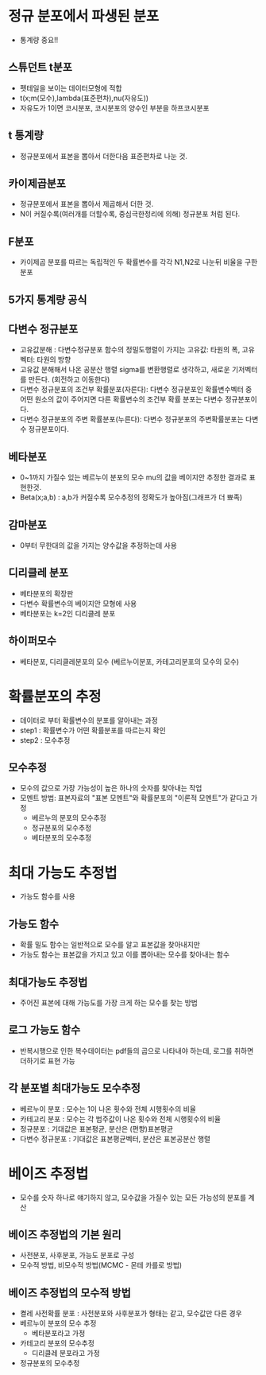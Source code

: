 # 정규 분포에서 파생된 분포
- 통계량 중요!!

## 스튜던트 t분포
- 펫테일을 보이는 데이터모형에 적합
- t(x;m(모수),lambda(표준편차),nu(자유도))
- 자유도가 1이면 코시분포, 코시분포의 양수인 부분을 하프코시분포

## t 통계량
- 정규분포에서 표본을 뽑아서 더한다음 표준편차로 나눈 것.

## 카이제곱분포
- 정규분포에서 표본을 뽑아서 제곱해서 더한 것.
- N이 커질수록(여러개를 더할수록, 중심극한정리에 의해) 정규분포 처럼 된다.

## F분포
- 카이제곱 분포를 따르는 독립적인 두 확률변수를 각각 N1,N2로 나눈뒤 비율을 구한 분포

## 5가지 통계량 공식

## 다변수 정규분포
- 고유값분해 : 다변수정규분포 함수의 정밀도행렬이 가지는 고유값: 타원의 폭, 고유벡터: 타원의 방향
- 고유값 분해해서 나온 공분산 행렬 sigma를 변환행렬로 생각하고, 새로운 기저벡터를 만든다. (회전하고 이동한다)
- 다변수 정규분포의 조건부 확률분포(자른다): 다변수 정규분포인 확률변수벡터 중 어떤 원소의 값이 주어지면 다른 확률변수의 조건부 확률 분포는 다변수 정규분포이다.
- 다변수 정규분포의 주변 확률분포(누른다): 다변수 정규분포의 주변확률분포는 다변수 정규분포이다.

## 베타분포
- 0~1까지 가질수 있는 베르누이 분포의 모수 mu의 값을 베이지안 추정한 결과로 표현한것.
- Beta(x;a,b) : a,b가 커질수록 모수추정의 정확도가 높아짐(그래프가 더 뾰족)

## 감마분포
- 0부터 무한대의 값을 가지는 양수값을 추정하는데 사용

## 디리클레 분포
- 베타분포의 확장판
- 다변수 확률변수의 베이지안 모형에 사용
- 베타분포는 k=2인 디리클레 분포

## 하이퍼모수
- 베타분포, 디리클레분포의 모수 (베르누이분포, 카테고리분포의 모수의 모수)

# 확률분포의 추정
- 데이터로 부터 확률변수의 분포를 알아내는 과정
- step1 : 확률변수가 어떤 확률분포를 따르는지 확인
- step2 : 모수추정

## 모수추정
- 모수의 값으로 가장 가능성이 높은 하나의 숫자를 찾아내는 작업
- 모멘트 방법: 표본자료의 "표본 모멘트"와 확률분포의 "이론적 모멘트"가 같다고 가정
  - 베르누의 분포의 모수추정
  - 정규분포의 모수추정
  - 베타분포의 모수추정

# 최대 가능도 추정법
- 가능도 함수를 사용

## 가능도 함수
- 확률 밀도 함수는 일반적으로 모수를 알고 표본값을 찾아내지만
- 가능도 함수는 표본값을 가지고 있고 이를 뽑아내는 모수를 찾아내는 함수

## 최대가능도 추정법
- 주어진 표본에 대해 가능도를 가장 크게 하는 모수를 찾는 방법

## 로그 가능도 함수
- 반복시행으로 인한 복수데이터는 pdf들의 곱으로 나타내야 하는데, 로그를 취하면 더하기로 표현 가능

## 각 분포별 최대가능도 모수추정
- 베르누이 분포 : 모수는 1이 나온 횟수와 전체 시행횟수의 비율
- 카테고리 분포 : 모수는 각 범주값이 나온 횟수와 전체 시행횟수의 비율
- 정규분포 : 기대값은 표본평균, 분산은 (편향)표본평균
- 다변수 정규분포 : 기대값은 표본평균벡터, 분산은 표본공분산 행렬

# 베이즈 추정법
- 모수를 숫자 하나로 얘기하지 않고, 모수값을 가질수 있는 모든 가능성의 분포를 계산

## 베이즈 추정법의 기본 원리
- 사전분포, 사후분포, 가능도 분포로 구성
- 모수적 방법, 비모수적 방법(MCMC - 몬테 카를로 방법)

## 베이즈 추정법의 모수적 방법
- 켤레 사전확률 분포 : 사전분포와 사후분포가 형태는 같고, 모수값만 다른 경우
- 베르누이 분포의 모수 추정
  - 베타분포라고 가정
- 카테고리 분포의 모수추정
  - 디리클레 분포라고 가정
- 정규분포의 모수추정
